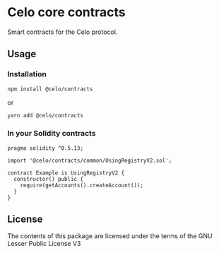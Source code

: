 # Celo core contracts

Smart contracts for the Celo protocol.

## Usage

### Installation

```bash
npm install @celo/contracts
```

or

```bash
yarn add @celo/contracts
```

### In your Solidity contracts

```solidity
pragma solidity ^0.5.13;

import '@celo/contracts/common/UsingRegistryV2.sol';

contract Example is UsingRegistryV2 {
  constructor() public {
    require(getAccounts().createAccount());
  }
}

```

## License

The contents of this package are licensed under the terms of the GNU Lesser Public License V3
